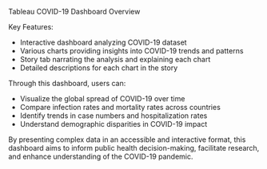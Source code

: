 Tableau COVID-19 Dashboard Overview


Key Features:

- Interactive dashboard analyzing COVID-19 dataset
- Various charts providing insights into COVID-19 trends and patterns
- Story tab narrating the analysis and explaining each chart
- Detailed descriptions for each chart in the story


Through this dashboard, users can:

- Visualize the global spread of COVID-19 over time
- Compare infection rates and mortality rates across countries
- Identify trends in case numbers and hospitalization rates
- Understand demographic disparities in COVID-19 impact

By presenting complex data in an accessible and interactive format, this dashboard aims to inform public health decision-making, facilitate research, and enhance understanding of the COVID-19 pandemic.

